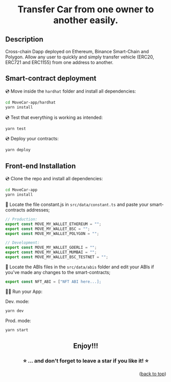 <div align="center">

<br><br>

<h1><strong>Transfer Car from one owner to another easily.</strong></h1>
</div>

## Description

Cross-chain Dapp deployed on Ethereum, Binance Smart-Chain and Polygon. Allow any user to quickly and simply transfer vehicle (ERC20, ERC721 and ERC1155) from one address to another.

## Smart-contract deployment

💿 Move inside the `hardhat` folder and install all dependencies:

```sh
cd MoveCar-app/hardhat
yarn install
```

💿 Test that everything is working as intended:

```sh
yarn test
```

💿 Deploy your contracts:

```sh
yarn deploy
```


## Front-end Installation

💿 Clone the repo and install all dependencies:

```sh
cd MoveCar-app
yarn install
```

🔎 Locate the file constant.js in `src/data/constant.ts` and paste your smart-contracts addresses;

```jsx
// Production:
export const MOVE_MY_WALLET_ETHEREUM = "";
export const MOVE_MY_WALLET_BSC = "";
export const MOVE_MY_WALLET_POLYGON = "";

// Development:
export const MOVE_MY_WALLET_GOERLI = "";
export const MOVE_MY_WALLET_MUMBAI = "";
export const MOVE_MY_WALLET_BSC_TESTNET = "";
```

🔎 Locate the ABIs files in the `src/data/abis` folder and edit your ABIs if you've made any changes to the smart-contracts;

```jsx
export const NFT_ABI = ["NFT ABI here...];
```

🚴‍♂️ Run your App:

Dev. mode:

```sh
yarn dev
```

Prod. mode:

```sh
yarn start
```


<div align="center">
<h2>Enjoy!!!</h2>

### ⭐️ ... and don't forget to leave a star if you like it! ⭐️

</div>

<p align="right">(<a href="#top">back to top</a>)</p>
